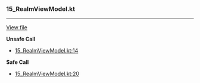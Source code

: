 ### 15_RealmViewModel.kt
---
[View file](../../recall_analyzed/15_RealmViewModel.kt)

**Unsafe Call**

 - [15_RealmViewModel.kt:14](../../recall_analyzed/15_RealmViewModel.kt#L14)

**Safe Call**

 - [15_RealmViewModel.kt:20](../../recall_analyzed/15_RealmViewModel.kt#L20)

